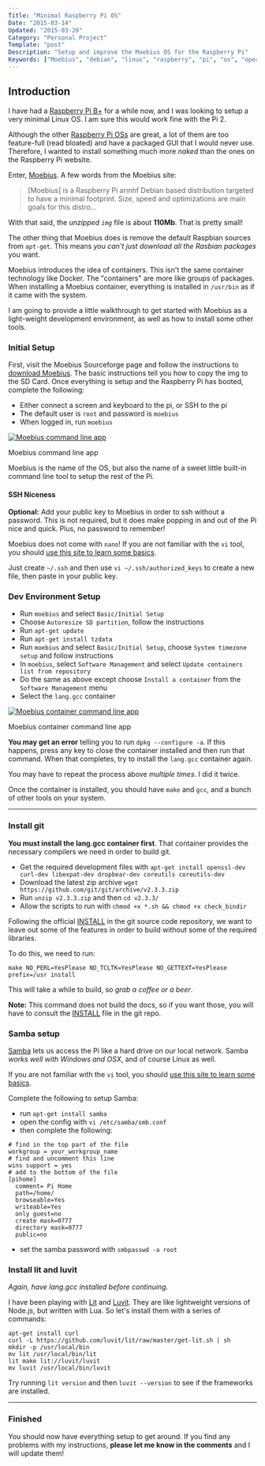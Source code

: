 ```yaml
---
Title: "Minimal Raspberry Pi OS"
Date: "2015-03-14"
Updated: "2015-03-20"
Category: "Personal Project"
Template: "post"
Description: "Setup and improve the Moebius OS for the Raspberry Pi"
Keywords: ["Moebius", "debian", "linux", "raspberry", "pi", "os", "operating system", "minimal", "small", "tiny"]
---
```


## Introduction

I have had a [Raspberry Pi B+](http://www.raspberrypi.org/products/model-b/) for a while now, and I was looking to setup a very minimal Linux OS. I am sure this would work fine with the Pi 2.

Although the other [Raspberry Pi OSs](http://www.raspberrypi.org/downloads/) are great, a lot of them are too feature-full (read bloated) and have a packaged GUI that I would never use. Therefore, I wanted to install something much more *naked* than the ones on the Raspberry Pi website.

Enter, [Moebius](http://sourceforge.net/projects/moebiuslinux/). A few words from the Moebius site:

> [Moebius] is a Raspberry Pi armhf Debian based distribution targeted to have a minimal footprint. Size, speed and optimizations are main goals for this distro...

With that said, the *unzipped `img`* file is about **110Mb**. That is pretty small!

The other thing that Moebius does is remove the default Raspbian sources from `apt-get`. This means *you can't just download all the Rasbian packages* you want.

Moebius introduces the idea of containers. This isn't the same container technology like Docker. The "containers" are more like groups of packages. When installing a Moebius container, everything is installed in `/usr/bin` as if it came with the system.

I am going to provide a little walkthrough to get started with Moebius as a light-weight development environment, as well as how to install some other tools.

### Initial Setup

First, visit the Moebius Sourceforge page and follow the instructions to [download Moebius](http://sourceforge.net/projects/moebiuslinux/files/raspberry.stable/). The basic instructions tell you how to copy the img to the SD Card. Once everything is setup and the Raspberry Pi has booted, complete the following:

* Either connect a screen and keyboard to the pi, or SSH to the pi
* The default user is `root` and password is `moebius`
* When logged in, run `moebius`

<div class="center">
  <a href="https://ohdoylerules.com/images/moebius-tool.png" title="Moebius command line app" target="_blank"><img alt="Moebius command line app" src="https://ohdoylerules.com/images/moebius-tool.png" ></a>
  <p>Moebius command line app</p>
</div>

Moebius is the name of the OS, but also the name of a sweet little built-in command line tool to setup the rest of the Pi.

#### SSH Niceness

**Optional:** Add your public key to Moebius in order to ssh without a password. This is not required, but it does make popping in and out of the Pi nice and quick. Plus, no password to remember!

Moebius does not come with `nano`! If you are not familiar with the `vi` tool, you should [use this site to learn some basics](http://www.washington.edu/computing/unix/vi.html).

Just create `~/.ssh` and then use `vi ~/.ssh/authorized_keys` to create a new file, then paste in your public key.

### Dev Environment Setup

* Run `moebius` and select `Basic/Initial Setup`
* Choose `Autoresize SD partition`, follow the instructions
* Run `apt-get update`
* Run `apt-get install tzdata`
* Run `moebius` and select `Basic/Initial Setup`, choose `System timezone setup` and follow instructions
* In `moebius`, select `Software Management` and select `Update containers list from repository`
* Do the same as above except choose `Install a container` from the `Software Management` menu
* Select the `lang.gcc` container

<div class="center">
  <a href="https://ohdoylerules.com/images/moebius-container-tool.png" title="Moebius container command line app" target="_blank"><img alt="Moebius container command line app" src="https://ohdoylerules.com/images/moebius-container-tool.png" ></a>
  <p>Moebius container command line app</p>
</div>

**You may get an error** telling you to run `dpkg --configure -a`. If this happens, press any key to close the container installed and then run that command. When that completes, try to install the `lang.gcc` container again.

You may have to repeat the process above *multiple times*. I did it twice.

Once the container is installed, you should have `make` and `gcc`, and a bunch of other tools on your system.

---

### Install git

**You must install the lang.gcc container first**. That container provides the necessary compilers we need in order to build git.

* Get the required development files with `apt-get install openssl-dev curl-dev libexpat-dev dropbear-dev coreutils coreutils-dev`
* Download the latest zip archive `wget https://github.com/git/git/archive/v2.3.3.zip`
* Run `unzip v2.3.3.zip` and then `cd v2.3.3/`
* Allow the scripts to run with `chmod +x *.sh && chmod +x check_bindir`

Following the official [INSTALL](https://github.com/git/git/blob/master/INSTALL) in the git source code repository, we want to leave out some of the features in order to build without some of the required libraries.

To do this, we need to run:

    make NO_PERL=YesPlease NO_TCLTK=YesPlease NO_GETTEXT=YesPlease prefix=/usr install

This will take a while to build, so *grab a coffee or a beer*.

**Note:** This command does not build the docs, so if you want those, you will have to consult the [INSTALL](https://github.com/git/git/blob/master/INSTALL) file in the git repo.

### Samba setup

[Samba](http://en.wikipedia.org/wiki/Samba_%28software%29) lets us access the Pi like a hard drive on our local network. Samba *works well with Windows and OSX*, and of course Linux as well.

If you are not familiar with the `vi` tool, you should [use this site to learn some basics](http://www.washington.edu/computing/unix/vi.html).

Complete the following to setup Samba:

* run `apt-get install samba`
* open the config with `vi /etc/samba/smb.conf`
* then complete the following:

```
# find in the top part of the file
workgroup = your_workgroup_name
# find and uncomment this line
wins support = yes
# add to the bottom of the file
[pihome]
  comment= Pi Home
  path=/home/
  browseable=Yes
  writeable=Yes
  only guest=no
  create mask=0777
  directory mask=0777
  public=no
```

* set the samba password with `smbpasswd -a root`

### Install lit and luvit

*Again, have lang.gcc installed before continuing*.

I have been playing with [Lit](https://github.com/luvit/lit) and [Luvit](https://github.com/luvit/luvit). They are like lightweight versions of Node.js, but written with Lua. So let's install them with a series of commands:

    apt-get install curl
    curl -L https://github.com/luvit/lit/raw/master/get-lit.sh | sh
    mkdir -p /usr/local/bin
    mv lit /usr/local/bin/lit
    lit make lit://luvit/luvit
    mv luvit /usr/local/bin/luvit

Try running `lit version` and then `luvit --version` to see if the frameworks are installed.

---

### Finished

You should now have everything setup to get around. If you find any problems with my instructions, **please let me know in the comments** and I will update them!